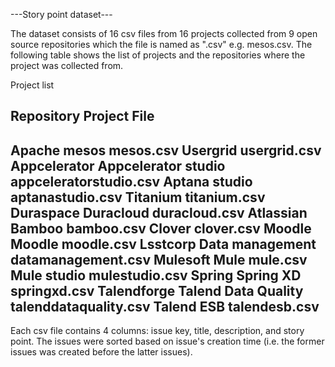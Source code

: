 ---Story point dataset---

The dataset consists of 16 csv files from 16 projects collected from 9 open source repositories which the file is named as "<project name>.csv" e.g. mesos.csv. The following table shows the list of projects and the repositories where the project was collected from.   

Project list

Repository              Project                     File 
-----------------------------------------------------------------------------
Apache                  mesos                       mesos.csv
                        Usergrid                    usergrid.csv
Appcelerator            Appcelerator studio         appceleratorstudio.csv
                        Aptana studio               aptanastudio.csv
                        Titanium                    titanium.csv
Duraspace               Duracloud                   duracloud.csv
Atlassian               Bamboo                      bamboo.csv
                        Clover                      clover.csv
Moodle                  Moodle                      moodle.csv
Lsstcorp                Data management             datamanagement.csv 
Mulesoft                Mule                        mule.csv
                        Mule studio                 mulestudio.csv
Spring                  Spring XD                   springxd.csv
Talendforge             Talend Data Quality         talenddataquality.csv
                        Talend ESB                  talendesb.csv
------------------------------------------------------------------------------
Each csv file contains 4 columns: issue key, title, description, and story point. 
The issues were sorted based on issue's creation time (i.e. the former issues was created before the latter issues).

